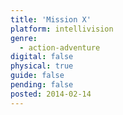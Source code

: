 ```yaml
---
title: 'Mission X'
platform: intellivision
genre:
  - action-adventure
digital: false
physical: true
guide: false
pending: false
posted: 2014-02-14
---
```

